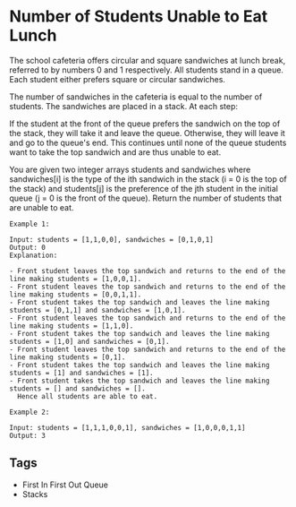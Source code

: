 # Number of Students Unable to Eat Lunch

The school cafeteria offers circular and square sandwiches at lunch break, referred to by numbers 0 and 1 respectively.
All students stand in a queue. Each student either prefers square or circular sandwiches.

The number of sandwiches in the cafeteria is equal to the number of students. The sandwiches are placed in a stack. At
each step:

If the student at the front of the queue prefers the sandwich on the top of the stack, they will take it and leave the
queue.
Otherwise, they will leave it and go to the queue's end.
This continues until none of the queue students want to take the top sandwich and are thus unable to eat.

You are given two integer arrays students and sandwiches where sandwiches[i] is the type of the i​​​​​​th sandwich in
the stack (i = 0 is the top of the stack) and students[j] is the preference of the j​​​​​​th student in the initial
queue (j = 0 is the front of the queue). Return the number of students that are unable to eat.

``` plain
Example 1:

Input: students = [1,1,0,0], sandwiches = [0,1,0,1]
Output: 0
Explanation:

- Front student leaves the top sandwich and returns to the end of the line making students = [1,0,0,1].
- Front student leaves the top sandwich and returns to the end of the line making students = [0,0,1,1].
- Front student takes the top sandwich and leaves the line making students = [0,1,1] and sandwiches = [1,0,1].
- Front student leaves the top sandwich and returns to the end of the line making students = [1,1,0].
- Front student takes the top sandwich and leaves the line making students = [1,0] and sandwiches = [0,1].
- Front student leaves the top sandwich and returns to the end of the line making students = [0,1].
- Front student takes the top sandwich and leaves the line making students = [1] and sandwiches = [1].
- Front student takes the top sandwich and leaves the line making students = [] and sandwiches = [].
  Hence all students are able to eat.
```

``` plain  
Example 2:

Input: students = [1,1,1,0,0,1], sandwiches = [1,0,0,0,1,1]
Output: 3
```

## Tags

- First In First Out Queue
- Stacks
